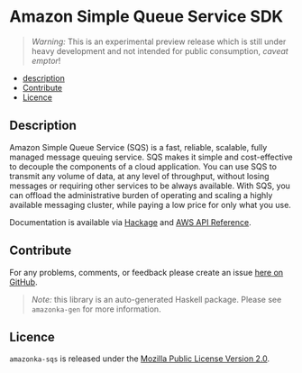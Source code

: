 # Amazon Simple Queue Service SDK

> _Warning:_ This is an experimental preview release which is still under heavy development and not intended for public consumption, _caveat emptor_!

* [description](#description)
* [Contribute](#contribute)
* [Licence](#licence)

## Description

Amazon Simple Queue Service (SQS) is a fast, reliable, scalable, fully managed message queuing service. SQS makes it simple and cost-effective to decouple the components of a cloud application. You can use SQS to transmit any volume of data, at any level of throughput, without losing messages or requiring other services to be always available. With SQS, you can offload the administrative burden of operating and scaling a highly available messaging cluster, while paying a low price for only what you use.

Documentation is available via [Hackage](http://hackage.haskell.org/package/amazonka-sqs)
and [AWS API Reference]().


## Contribute

For any problems, comments, or feedback please create an issue [here on GitHub](https://github.com/brendanhay/amazonka/issues).

> _Note:_ this library is an auto-generated Haskell package. Please see `amazonka-gen` for more information.


## Licence

`amazonka-sqs` is released under the [Mozilla Public License Version 2.0](http://www.mozilla.org/MPL/).
